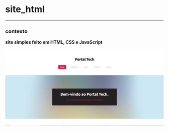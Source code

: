 # site_html
***

### contexto
**site simples feito em HTML, CSS e JavaScript**

<img src="https://github.com/FellipeTorres/site_html/blob/main/images/Site-estatico.png">
